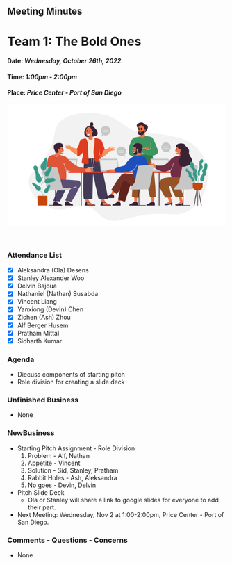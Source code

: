 ## Meeting Minutes
# Team 1: The Bold Ones

#### Date: *Wednesday, October 26th, 2022*
#### Time: *1:00pm - 2:00pm*
#### Place: *Price Center - Port of San Diego*

![text](teamMeeting.png)

<br>

### Attendance List
- [x] Aleksandra (Ola) Desens
- [x] Stanley Alexander Woo
- [x] Delvin Bajoua
- [x] Nathaniel (Nathan) Susabda
- [x] Vincent Liang
- [x] Yanxiong (Devin) Chen
- [x] Zichen (Ash) Zhou
- [x] Alf Berger Husem
- [x] Pratham Mittal
- [x] Sidharth Kumar

### Agenda
* Diecuss components of starting pitch
* Role division for creating a slide deck

### Unfinished Business
* None

### NewBusiness
* Starting Pitch Assignment - Role Division
    1. Problem - Alf, Nathan
    2. Appetite - Vincent
    3. Solution - Sid, Stanley, Pratham
    4. Rabbit Holes - Ash, Aleksandra
    5. No goes - Devin, Delvin
* Pitch Slide Deck
    * Ola or Stanley will share a link to google slides for everyone to add their part.
* Next Meeting: Wednesday, Nov 2 at 1:00-2:00pm, Price Center - Port of San Diego.
    
### Comments - Questions - Concerns 
* None

